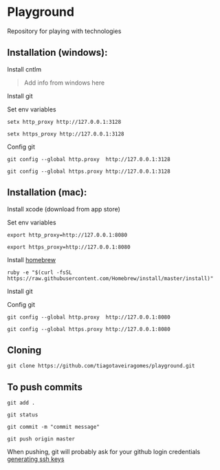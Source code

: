 # Playground

Repository for playing with technologies

## Installation (windows):

Install cntlm

> Add info from windows here

Install git

Set env variables

    setx http_proxy http://127.0.0.1:3128

    setx https_proxy http://127.0.0.1:3128

Config git

    git config --global http.proxy  http://127.0.0.1:3128

    git config --global https.proxy http://127.0.0.1:3128

## Installation (mac):

Install xcode (download from app store)

Set env variables

    export http_proxy=http://127.0.0.1:8080

    export https_proxy=http://127.0.0.1:8080

Install [homebrew](http://brew.sh/)

    ruby -e "$(curl -fsSL https://raw.githubusercontent.com/Homebrew/install/master/install)"

Install git

Config git

    git config --global http.proxy  http://127.0.0.1:8080

    git config --global https.proxy http://127.0.0.1:8080


## Cloning

    git clone https://github.com/tiagotaveiragomes/playground.git


## To push commits

    git add .

    git status

    git commit -m "commit message"

    git push origin master

When pushing, git will probably ask for your github login credentials
[generating ssh keys](https://help.github.com/articles/generating-ssh-keys/)

